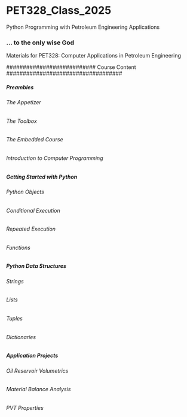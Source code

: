 # PET328_Class_2025
 Python Programming with Petroleum Engineering Applications


### ... to the only wise God

Materials for PET328: Computer Applications in Petroleum Engineering


########################### Course Content ###################################

##### Preambles
###### The Appetizer
###### The Toolbox
###### The Embedded Course
###### Introduction to Computer Programming

##### Getting Started with Python
###### Python Objects
###### Conditional Execution
###### Repeated Execution
###### Functions
  
##### Python Data Structures
###### Strings
###### Lists
###### Tuples
###### Dictionaries
  
##### Application Projects
###### Oil Reservoir Volumetrics
###### Material Balance Analysis
###### PVT Properties

